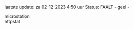 laatste update: 
za 02-12-2023  4:50   uur 
Status: FAALT - geel - 
<div class="service R">microstation</div><div class="service G">httpstat</div>